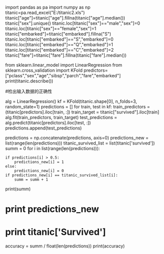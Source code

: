 import pandas as pa
import numpy as np
titanic=pa.read_excel("E:/titanic2.xls")
titanic["age"]=titanic["age"].fillna(titanic["age"].median())
titanic["sex"].unique()
titanic.loc[titanic["sex"]=="male","sex"]=0
titanic.loc[titanic["sex"]=="female","sex"]=1
titanic["embarked"]=titanic["embarked"].fillna("S")
titanic.loc[titanic["embarked"]=="S","embarked"]=0
titanic.loc[titanic["embarked"]=="Q","embarked"]=1
titanic.loc[titanic["embarked"]=="C","embarked"]=2
titanic["fare"]=titanic["fare"].fillna(titanic["fare"].median())

from sklearn.linear_model import LinearRegression
from sklearn.cross_validation import KFold
predictors=["pclass","sex","age","sibsp","parch","fare","embarked"]
print(titanic.describe())

#检出输入数据的正确性


alg = LinearRegression()
kf = KFold(titanic.shape[0], n_folds=3, random_state=1)
predictions = []
for train, test in kf:
    train_predictors = (titanic[predictors].iloc[train, :])
    train_target = titanic["survived"].iloc[train]
    alg.fit(train_predictors, train_target)
    test_predictions = alg.predict(titanic[predictors].iloc[test, :])
    predictions.append(test_predictions)



predictions = np.concatenate(predictions, axis=0)
predictions_new = list(range(len(predictions)))
titanic_survived_list = list(titanic['survived'])
summ = 0
for i in list(range(len(predictions))):

    if predictions[i] > 0.5:
        predictions_new[i] = 1
    else:
        predictions_new[i] = 0
    if predictions_new[i] == titanic_survived_list[i]:
        summ = summ + 1
print(summ)
# print predictions_new

# print titanic['Survived']
accuracy = summ / float(len(predictions))
print(accuracy)
